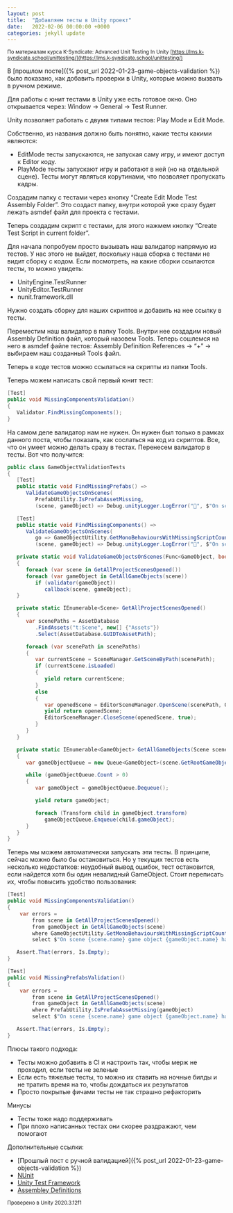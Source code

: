 ```yaml
---
layout: post
title:  "Добавляем тесты в Unity проект"
date:   2022-02-06 00:00:00 +0000
categories: jekyll update
---
```

<small>По материалам курса K-Syndicate: Advanced Unit Testing In Unity [https://lms.k-syndicate.school/unittesting/](https://lms.k-syndicate.school/unittesting/)</small>

В [прошлом посте]({% post_url 2022-01-23-game-objects-validation %}) было показано, как добавить проверки в Unity, которые можно вызвать в ручном режиме. 

Для работы с юнит тестами в Unity уже есть готовое окно. Оно открывается через: Window → General → Test Runner. 

Unity позволяет работать с двумя типами тестов: Play Mode и Edit Mode. 

Собственно, из названия должно быть понятно, какие тесты какими являются:

- EditMode тесты запускаются, не запуская саму игру, и имеют доступ к Editor коду.
- PlayMode тесты запускают игру и работают в ней (но на отдельной сцене). Тесты могут являться корутинами, что позволяет пропускать кадры.

Создадим папку с тестами через кнопку “Create Edit Mode Test Assembly Folder”. Это создаст папку, внутри которой уже сразу будет лежать asmdef файл для проекта с тестами. 

Теперь создадим скрипт с тестами, для этого нажмем кнопку “Create Test Script in current folder”.

Для начала попробуем просто вызывать наш валидатор напрямую из тестов. У нас этого не выйдет, поскольку наша сборка с тестами не видит сборку с кодом. Если посмотреть, на какие сборки ссылаются тесты, то можно увидеть:

- UnityEngine.TestRunner
- UnityEditor.TestRunner
- nunit.framework.dll

Нужно создать сборку для наших скриптов и добавить на нее ссылку в тесты. 

Переместим наш валидатор в папку Tools. Внутри нее создадим новый Assembly Definition файл, который назовем Tools. Теперь сошлемся на него в asmdef файле тестов: Assembly Definition References → “+” → выбираем наш созданный Tools файл.

Теперь в коде тестов можно ссылаться на скрипты из папки Tools.

Теперь можем написать свой первый юнит тест:

```csharp
[Test]
public void MissingComponentsValidation()
{
   Validator.FindMissingComponents();
}
```

На самом деле валидатор нам не нужен. Он нужен был только в рамках данного поста, чтобы показать, как сослаться на код из скриптов. Все, что он умеет можно делать сразу в тестах. Перенесем валидатор в тесты. Вот что получится:

```csharp
public class GameObjectValidationTests
{
   [Test]
   public static void FindMissingPrefabs() =>
      ValidateGameObjectsOnScenes(
         PrefabUtility.IsPrefabAssetMissing,
         (scene, gameObject) => Debug.unityLogger.LogError("🧱", $"On scene {scene.name} game object {gameObject.name} has missing prefab"));

   [Test]
   public static void FindMissingComponents() =>
      ValidateGameObjectsOnScenes(
         go => GameObjectUtility.GetMonoBehavioursWithMissingScriptCount(go) > 0,
         (scene, gameObject) => Debug.unityLogger.LogError("🔗", $"On scene {scene.name} game object {gameObject.name} has missing component"));

   private static void ValidateGameObjectsOnScenes(Func<GameObject, bool> validator, Action<Scene, GameObject> callback)
   {
      foreach (var scene in GetAllProjectScenesOpened())
      foreach (var gameObject in GetAllGameObjects(scene))
         if (validator(gameObject))
            callback(scene, gameObject);
   }

   private static IEnumerable<Scene> GetAllProjectScenesOpened()
   {
      var scenePaths = AssetDatabase
         .FindAssets("t:Scene", new[] {"Assets"})
         .Select(AssetDatabase.GUIDToAssetPath);

      foreach (var scenePath in scenePaths)
      {
         var currentScene = SceneManager.GetSceneByPath(scenePath);
         if (currentScene.isLoaded)
         {
            yield return currentScene;
         }
         else
         {
            var openedScene = EditorSceneManager.OpenScene(scenePath, OpenSceneMode.Additive);
            yield return openedScene;
            EditorSceneManager.CloseScene(openedScene, true);
         }
      }
   }

   private static IEnumerable<GameObject> GetAllGameObjects(Scene scene)
   {
      var gameObjectQueue = new Queue<GameObject>(scene.GetRootGameObjects());

      while (gameObjectQueue.Count > 0)
      {
         var gameObject = gameObjectQueue.Dequeue();

         yield return gameObject;

         foreach (Transform child in gameObject.transform)
            gameObjectQueue.Enqueue(child.gameObject);
      }
   }
}

```

Теперь мы можем автоматически запускать эти тесты. В принципе, сейчас можно было бы остановиться. Но у текущих тестов есть несколько недостатков: неудобный вывод ошибок, тест остановится, если найдется хотя бы один невалидный GameObject. Стоит переписать их, чтобы повысить удобство пользования:

```csharp
[Test]
public void MissingComponentsValidation()
{
    var errors =
        from scene in GetAllProjectScenesOpened()
        from gameObject in GetAllGameObjects(scene)
        where GameObjectUtility.GetMonoBehavioursWithMissingScriptCount(gameObject) > 0
        select $"On scene {scene.name} game object {gameObject.name} has missing component";

   Assert.That(errors, Is.Empty);
}

[Test]
public void MissingPrefabsValidation()
{
    var errors =
        from scene in GetAllProjectScenesOpened()
        from gameObject in GetAllGameObjects(scene)
        where PrefabUtility.IsPrefabAssetMissing(gameObject)
        select $"On scene {scene.name} game object {gameObject.name} has missing prefab";

   Assert.That(errors, Is.Empty);
}
```

Плюсы такого подхода:
* Тесты можно добавить в CI и настроить так, чтобы мерж не проходил, если тесты не зеленые
* Если есть тяжелые тесты, то можно их ставить на ночные билды и не тратить время на то, чтобы дождаться их результатов
* Просто покрытые фичами тесты не так страшно рефакторить

Минусы
* Тесты тоже надо поддерживать
* При плохо написанных тестах они скорее раздражают, чем помогают

Дополнительные ссылки:
- [Прошлый пост с ручной валидацией]({% post_url 2022-01-23-game-objects-validation %})
- [NUnit](https://nunit.org/)
- [Unity Test Framework](https://docs.unity3d.com/Packages/com.unity.test-framework@1.1/manual/index.html)
- [Assembley Definitions](https://docs.unity3d.com/Manual/ScriptCompilationAssemblyDefinitionFiles.html)

<small>Проверено в Unity 2020.3.12f1</small>